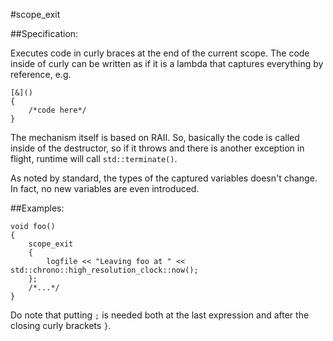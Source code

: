 #scope_exit

##Specification:

Executes code in curly braces at the end of the current scope. The code inside
of curly can be written as if it is a lambda that captures everything by reference,
e.g. 

    [&]()
    {
        /*code here*/
    }
    
The mechanism itself is based on RAII. So, basically the code is called inside
of the destructor, so if it throws and there is another exception in flight,
runtime will call `std::terminate()`.
    
As noted by standard, the types of the captured variables doesn't change. In fact,
no new variables are even introduced.

##Examples:

    void foo()
    {
        scope_exit 
        {
            logfile << "Leaving foo at " << std::chrono::high_resolution_clock::now();
        };
        /*...*/  
    }
    
Do note that putting `;` is needed both at the last expression and after 
the closing curly brackets `}`.